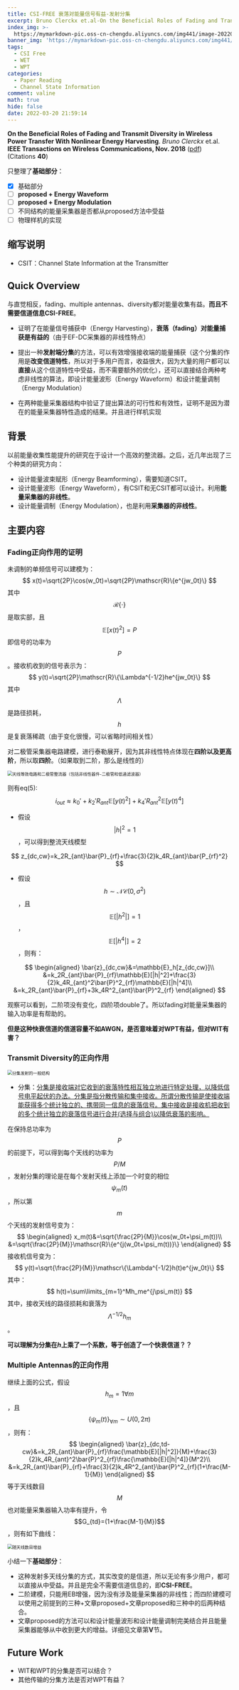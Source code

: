 ```yaml
---
title: CSI-FREE 衰落对能量信号有益-发射分集
excerpt: Bruno Clerckx et.al-On the Beneficial Roles of Fading and Transmit Diversity in Wireless Power Transfer With Nonlinear Energy Harvesting
index_img: >-
  https://mymarkdown-pic.oss-cn-chengdu.aliyuncs.com/img441/image-20220324180546189.png
banner_img: 'https://mymarkdown-pic.oss-cn-chengdu.aliyuncs.com/img441/1638523690670.jpg'
tags:
  - CSI Free
  - WET
  - WPT
categories:
  - Paper Reading
  - Channel State Information
comment: valine
math: true
hide: false
date: 2022-03-20 21:59:14
---
```


**On the Beneficial Roles of Fading and Transmit Diversity in Wireless Power Transfer With Nonlinear Energy Harvesting**.  *Bruno Clerckx* et.al.  **IEEE Transactions on Wireless Communications, Nov.  2018**  ([pdf](https://ieeexplore.ieee.org/document/8470248))  (Citations **40**)

只整理了**基础部分**：

- [x] 基础部分
- [ ] **proposed + Energy Waveform**
- [ ] **proposed + Energy Modulation**
- [ ] 不同结构的能量采集器是否都从proposed方法中受益
- [ ] 物理样机的实现

## 缩写说明

- CSIT：Channel State Information at the Transmitter

## Quick Overview

与直觉相反，fading、multiple antennas、diversity都对能量收集有益。**而且不需要信道信息CSI-FREE**。

- 证明了在能量信号捕获中（Energy Harvesting），**衰落（fading）对能量捕获是有益的**（由于EF-DC采集器的非线性特点）
- 提出一种**发射端分集**的方法，可以有效增强接收端的能量捕获（这个分集的作用是**改变信道特性**，所以对于多用户而言，收益很大，因为大量的用户都可以**直接**从这个信道特性中受益，而不需要额外的优化），还可以直接结合两种考虑非线性的算法，即设计能量波形（Energy Waveform）和设计能量调制（Energy Modulation）

- 在两种能量采集器结构中验证了提出算法的可行性和有效性，证明不是因为潜在的能量采集器特性造成的结果。并且进行样机实现

## 背景

以前能量收集性能提升的研究在于设计一个高效的整流器。之后，近几年出现了三个种类的研究方向：

- 设计能量波束赋形（Energy Beamforming），需要知道CSIT。
- 设计能量波形（Energy Waveform），有CSIT和无CSIT都可以设计。利用**能量采集器的非线性**。
- 设计能量调制（Energy Modulation），也是利用**采集器的非线性**。

## 主要内容

### Fading正向作用的证明

未调制的单频信号可以建模为：
$$
x(t)=\sqrt{2P}\cos(w_0t)=\sqrt{2P}\mathscr{R}\{e^{jw_0t}\}
$$
其中$$\mathscr{R}\{\cdot\}$$是取实部，且$$\mathbb{E}[x(t)^2]=P$$即信号的功率为$$P$$。接收机收到的信号表示为：
$$
y(t)=\sqrt{2P}\mathscr{R}\{\Lambda^{-1/2}he^{jw_0t}\}
$$
其中$$\Lambda$$是路径损耗，$$h$$是复衰落稀疏（由于变化很慢，可以省略时间相关性）

对二极管采集器电路建模，进行泰勒展开，因为其非线性特点体现在**四阶以及更高阶**，所以取**四阶**。（如果取到二阶，那么是线性的）

<img src="https://mymarkdown-pic.oss-cn-chengdu.aliyuncs.com/img/image-20220320210336493.png" alt="天线等效电路和二极管整流器（包括非线性器件-二极管和低通滤波器）" style="zoom:67%;" />

则有eq(5):
$$
i_{out}\approx k_0'+k_2'R_{ant}\mathbb{E}[y(t)^2]+k_4'R^2_{ant}\mathbb{E}[y(t)^4]
$$

- 假设$$|h|^2=1$$，可以得到整流天线模型

$$
z_{dc,cw}=k_2R_{ant}\bar{P}_{rf}+\frac{3}{2}k_4R_{ant}\bar{P_{rf}^2}
$$

- 假设$$h\sim\mathcal{NC}(0, \sigma^2)$$，且$$\mathbb{E}[|h^2|]=1$$，$$\mathbb{E}[|h^4|]=2$$，则有：

$$
\begin{aligned}
\bar{z}_{dc,cw}&=\mathbb{E}_h[z_{dc,cw}]\\
&=k_2R_{ant}\bar{P}_{rf}\mathbb{E}[|h|^2]+\frac{3}{2}k_4R_{ant}^2\bar{P}^2_{rf}\mathbb{E}[|h|^4]\\
&=k_2R_{ant}\bar{P}_{rf}+3k_4R^2_{ant}\bar{P}^2_{rf}
\end{aligned}
$$

观察可以看到，二阶项没有变化，四阶项double了。所以fading对能量采集器的输入功率是有帮助的。

**但是这种快衰信道的信道容量不如AWGN，是否意味着对WPT有益，但对WIT有害？**

### Transmit Diversity的正向作用

<img src="https://mymarkdown-pic.oss-cn-chengdu.aliyuncs.com/img/image-20220320212227078.png" alt="分集发射的一般结构" style="zoom:67%;" />

- 分集：[分集是接收端对它收到的衰落特性相互独立地进行特定处理，以降低信号电平起伏的办法。分集是指分散传输和集中接收。所谓分散传输是使接收端能获得多个统计独立的、携带同一信息的衰落信号。集中接收是接收机把收到的多个统计独立的衰落信号进行合并(选择与组合)以降低衰落的影响。]([https://baike.baidu.com/item/%E5%88%86%E9%9B%86%E6%8A%80%E6%9C%AF/2550274?fr=aladdin](https://baike.baidu.com/item/分集技术/2550274?fr=aladdin))

在保持总功率为$$P$$的前提下，可以得到每个天线的功率为$$P/M$$，发射分集的理论是在每个发射天线上添加一个时变的相位$$\psi_m(t)$$，所以第$$m$$个天线的发射信号变为：
$$
\begin{aligned}
x_m(t)&=\sqrt{\frac{2P}{M}}\cos(w_0t+\psi_m(t))\\
&=\sqrt{\frac{2P}{M}}\mathscr{R}\{e^{j(w_0t+\psi_m(t))}\}
\end{aligned}
$$
接收机信号变为：
$$
y(t)=\sqrt{\frac{2P}{M}}\mathscr\{\Lambda^{-1/2}h(t)e^{jw_0t}\}
$$
其中：
$$
h(t)=\sum\limits_{m=1}^Mh_me^{j\psi_m(t)}
$$
其中，接收天线的路径损耗和衰落为$$\Lambda ^{-1/2}h_m$$。

**可以理解为分集在$h$上乘了一个系数，等于创造了一个快衰信道？？**

### Multiple Antennas的正向作用

继续上面的公式，假设$$h_m=1\forall m$$，且$$\{\psi_m(t)\}_{\forall m}\sim U(0,2\pi)$$，则有：
$$
\begin{aligned}
\bar{z}_{dc,td-cw}&=k_2R_{ant}\bar{P}_{rf}\frac{\mathbb{E}[|h|^2]}{M}+\frac{3}{2}k_4R_{ant}^2\bar{P}^2_{rf}\frac{\mathbb{E}[|h|^4]}{M^2}\\
&=k_2R_{ant}\bar{P}_{rf}+\frac{3}{2}k_4R^2_{ant}\bar{P}^2_{rf}(1+\frac{M-1}{M})
\end{aligned}
$$
等于天线数目$$M$$也对能量采集器输入功率有提升，令$$G_{td}=(1+\frac{M-1}{M})$$，则有如下曲线：

<img src="https://mymarkdown-pic.oss-cn-chengdu.aliyuncs.com/img/image-20220320214305022.png" alt="随天线数目增益" style="zoom:67%;" />



小结一下**基础部分**：

- 这种发射多天线分集的方式，其实改变的是信道，所以无论有多少用户，都可以直接从中受益。并且是完全不需要信道信息的，即**CSI-FREE**。
- 二阶建模，只能用EB增强，因为没有涉及能量采集器的非线性；而四阶建模可以使用之前提到的三种+文章proposed+文章proposed和三种中的后两种结合。
- 文章proposed的方法可以和设计能量波形和设计能量调制完美结合并且能量采集器能够从中收到更大的增益。详细见文章第**Ⅴ**节。



## Future Work

- WIT和WPT的分集是否可以结合？
- 其他传输的分集方法是否对WPT有益？
